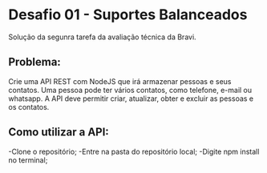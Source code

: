 # Desafio 01 - Suportes Balanceados

Solução da segunra tarefa da avaliação técnica da Bravi.

## Problema:

Crie uma API REST com NodeJS que irá armazenar pessoas e seus contatos. Uma pessoa
pode ter vários contatos, como telefone, e-mail ou whatsapp. A API deve permitir criar,
atualizar, obter e excluir as pessoas e os contatos.

## Como utilizar a API:

-Clone o repositório;
-Entre na pasta do repositório local;
-Digite npm install no terminal;
